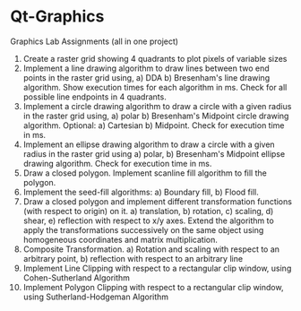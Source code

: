 # Qt-Graphics
Graphics Lab Assignments (all in one project)

1. Create a raster grid showing 4 quadrants to plot pixels of variable sizes 
2. Implement a line drawing algorithm to draw lines between two end points in the raster grid using,
a) DDA
b) Bresenham's line drawing algorithm.
Show execution times for each algorithm in ms. Check for all possible line endpoints in 4 quadrants.
3. Implement a circle drawing algorithm to draw a circle with a given radius in the raster grid using,
a) polar
b) Bresenham's Midpoint circle drawing algorithm.
Optional: a) Cartesian b) Midpoint.
Check for execution time in ms.
4. Implement an ellipse drawing algorithm to draw a circle with a given radius in the raster grid using
a) polar,
b) Bresenham's Midpoint ellipse drawing algorithm.
Check for execution time in ms.
5. Draw a closed polygon. Implement scanline fill algorithm to fill the polygon.
6. Implement the seed-fill algorithms:
a) Boundary fill,
b) Flood fill.
7. Draw a closed polygon and implement different transformation functions (with respect to origin) on it.
a) translation,
b) rotation,
c) scaling,
d) shear,
e) reflection with respect to x/y axes.
Extend the algorithm to apply the transformations successively on the same object using homogeneous coordinates and matrix multiplication.
8. Composite Transformation.
a) Rotation and scaling with respect to an arbitrary point,
b) reflection with respect to an arbitrary line
9. Implement Line Clipping with respect to a rectangular clip window, using Cohen-Sutherland Algorithm
10. Implement Polygon Clipping with respect to a rectangular clip window, using Sutherland-Hodgeman Algorithm
